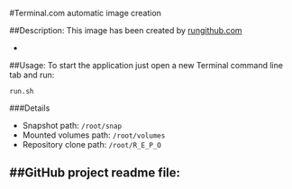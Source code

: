 #Terminal.com automatic image creation

##Description:
This image has been created by [rungithub.com](http://rungithub.com)

-

##Usage:
To start the application just open a new Terminal command line tab and run:

```
run.sh
```

###Details

- Snapshot path: `/root/snap`
- Mounted volumes path: `/root/volumes`
- Repository clone path: `/root/R_E_P_O`


##GitHub project readme file:
----
